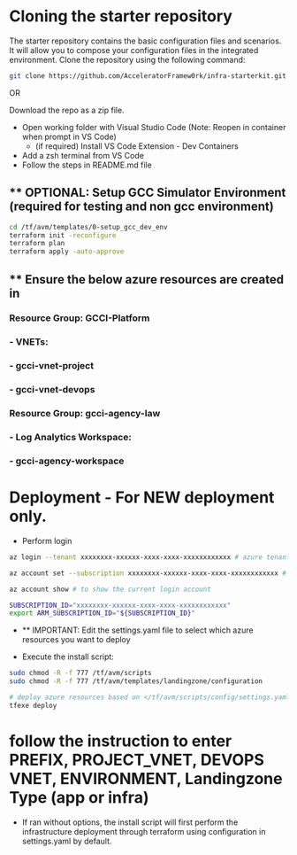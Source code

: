 
# Cloning the starter repository

The starter repository contains the basic configuration files and scenarios. It will allow you to compose your configuration files in the integrated environment.
Clone the repository using the following command:

```bash
git clone https://github.com/AcceleratorFramew0rk/infra-starterkit.git
```
OR

Download the repo as a zip file.

* Open working folder with Visual Studio Code (Note: Reopen in container when prompt in VS Code)
  * (if required) Install VS Code Extension - Dev Containers
* Add a zsh terminal from VS Code
* Follow the steps in README.md file
  

## ** OPTIONAL: Setup GCC Simulator Environment (required for testing and non gcc environment)
```bash
cd /tf/avm/templates/0-setup_gcc_dev_env
terraform init -reconfigure
terraform plan
terraform apply -auto-approve
```
## ** Ensure the below azure resources are created in <your subscription>
### Resource Group: GCCI-Platform
###  - VNETs: 
###      - gcci-vnet-project
###      - gcci-vnet-devops
### Resource Group: gcci-agency-law
###  - Log Analytics Workspace:
###      - gcci-agency-workspace

# Deployment - For NEW deployment only.

- Perform login

```bash
az login --tenant xxxxxxxx-xxxxxx-xxxx-xxxx-xxxxxxxxxxxx # azure tenant id

az account set --subscription xxxxxxxx-xxxxxx-xxxx-xxxx-xxxxxxxxxxxx # subscription id

az account show # to show the current login account

SUBSCRIPTION_ID="xxxxxxxx-xxxxxx-xxxx-xxxx-xxxxxxxxxxxx"
export ARM_SUBSCRIPTION_ID="${SUBSCRIPTION_ID}"
```

- ** IMPORTANT: Edit the settings.yaml file to select which azure resources you want to deploy

- Execute the install script:
```bash
sudo chmod -R -f 777 /tf/avm/scripts
sudo chmod -R -f 777 /tf/avm/templates/landingzone/configuration

# deploy azure resources based on </tf/avm/scripts/config/settings.yaml> and prompt inputs
tfexe deploy

```
# follow the instruction to enter PREFIX, PROJECT_VNET, DEVOPS VNET, ENVIRONMENT, Landingzone Type (app or infra)
  - If ran without options, the install script will first perform the infrastructure deployment through terraform using configuration in settings.yaml by default.

